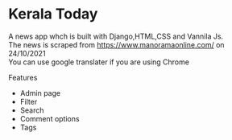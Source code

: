 # Kerala Today

A news app whch is built with Django,HTML,CSS and Vannila Js.<br>
The news is scraped from https://www.manoramaonline.com/ on 24/10/2021<br>
You can use google translater if you are using Chrome

Features
- Admin page
- Filter 
- Search
- Comment options
- Tags
